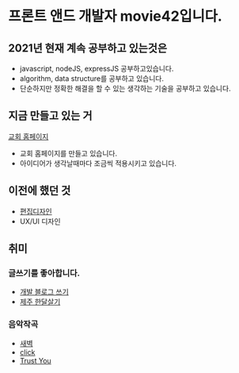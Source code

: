 # 프론트 앤드 개발자 movie42입니다. 

## 2021년 현재 계속 공부하고 있는것은
- javascript, nodeJS, expressJS 공부하고있습니다. 
- algorithm, data structure를 공부하고 있습니다.
- 단순하지만 정확한 해결을 할 수 있는 생각하는 기술을 공부하고 있습니다. 

## 지금 만들고 있는 거
[교회 홈페이지](https://y-chung.com)
- 교회 홈페이지를 만들고 있습니다. 
- 아이디어가 생각날때마다 조금씩 적용시키고 있습니다.

## 이전에 했던 것
- [편집디자인](https://drive.google.com/file/d/1AP7PkPkzIJwt5Rha8zGn6bkGHUd24esM/view?usp=sharing)
- UX/UI 디자인

## 취미

### 글쓰기를 좋아합니다.
- [개발 블로그 쓰기](https://velog.io/@gogo78)
- [제주 한달살기](https://post.naver.com/my/series/detail.naver?seriesNo=652652&memberNo=578262)

### 음악작곡
- [새벽](https://youtu.be/wvbJMo7S_AM)
- [click](https://www.youtube.com/watch?v=3lBz84R1EPg)
- [Trust You](https://www.youtube.com/watch?v=GuT3j5kiQJw)
